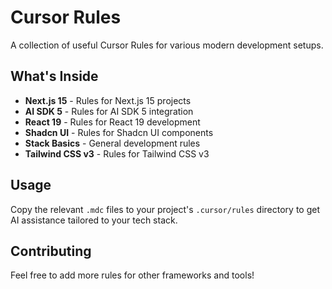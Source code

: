 # Cursor Rules

A collection of useful Cursor Rules for various modern development setups.

## What's Inside

- **Next.js 15** - Rules for Next.js 15 projects
- **AI SDK 5** - Rules for AI SDK 5 integration
- **React 19** - Rules for React 19 development
- **Shadcn UI** - Rules for Shadcn UI components
- **Stack Basics** - General development rules
- **Tailwind CSS v3** - Rules for Tailwind CSS v3

## Usage

Copy the relevant `.mdc` files to your project's `.cursor/rules` directory to get AI assistance tailored to your tech stack.

## Contributing

Feel free to add more rules for other frameworks and tools!
